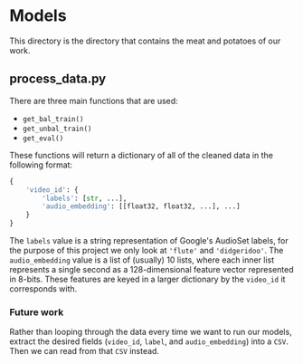 # Models
This directory is the directory that contains the meat and potatoes of our work.

## process_data.py
There are three main functions that are used:
* `get_bal_train()`
* `get_unbal_train()`
* `get_eval()`

These functions will return a dictionary of all of the cleaned data in the
following format:

```python
{
    'video_id': {
        'labels': [str, ...],
        'audio_embedding': [[float32, float32, ...], ...]
    }
}
```

The `labels` value is a string representation of Google's AudioSet labels, for the purpose of this project we only look at `'flute'` and `'didgeridoo'`.  The `audio_embedding` value is a list of (usually) 10 lists, where each inner list represents a single second as a 128-dimensional feature vector represented in 8-bits.  These features are keyed in a larger dictionary by the `video_id` it corresponds with.

### Future work
Rather than looping through the data every time we want to run our models, extract the desired fields (`video_id`, `label`, and `audio_embedding`) into a `CSV`.  Then we can read from that `CSV` instead.
